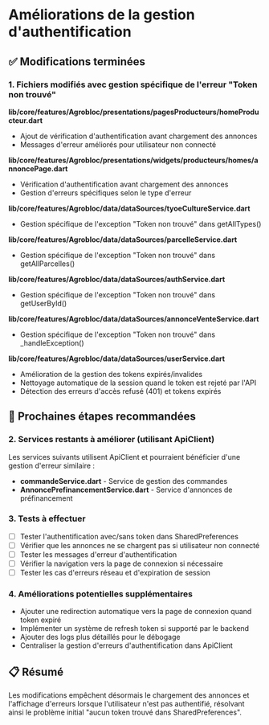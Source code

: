 # Améliorations de la gestion d'authentification

## ✅ Modifications terminées

### 1. Fichiers modifiés avec gestion spécifique de l'erreur "Token non trouvé"

**lib/core/features/Agrobloc/presentations/pagesProducteurs/homeProducteur.dart**
- Ajout de vérification d'authentification avant chargement des annonces
- Messages d'erreur améliorés pour utilisateur non connecté

**lib/core/features/Agrobloc/presentations/widgets/producteurs/homes/annoncePage.dart**
- Vérification d'authentification avant chargement des annonces
- Gestion d'erreurs spécifiques selon le type d'erreur

**lib/core/features/Agrobloc/data/dataSources/tyoeCultureService.dart**
- Gestion spécifique de l'exception "Token non trouvé" dans getAllTypes()

**lib/core/features/Agrobloc/data/dataSources/parcelleService.dart**
- Gestion spécifique de l'exception "Token non trouvé" dans getAllParcelles()

**lib/core/features/Agrobloc/data/dataSources/authService.dart**
- Gestion spécifique de l'exception "Token non trouvé" dans getUserById()

**lib/core/features/Agrobloc/data/dataSources/annonceVenteService.dart**
- Gestion spécifique de l'exception "Token non trouvé" dans _handleException()

**lib/core/features/Agrobloc/data/dataSources/userService.dart**
- Amélioration de la gestion des tokens expirés/invalides
- Nettoyage automatique de la session quand le token est rejeté par l'API
- Détection des erreurs d'accès refusé (401) et tokens expirés

## 🔄 Prochaines étapes recommandées

### 2. Services restants à améliorer (utilisant ApiClient)

Les services suivants utilisent ApiClient et pourraient bénéficier d'une gestion d'erreur similaire :

- **commandeService.dart** - Service de gestion des commandes
- **AnnoncePrefinancementService.dart** - Service d'annonces de préfinancement

### 3. Tests à effectuer

- [ ] Tester l'authentification avec/sans token dans SharedPreferences
- [ ] Vérifier que les annonces ne se chargent pas si utilisateur non connecté
- [ ] Tester les messages d'erreur d'authentification
- [ ] Vérifier la navigation vers la page de connexion si nécessaire
- [ ] Tester les cas d'erreurs réseau et d'expiration de session

### 4. Améliorations potentielles supplémentaires

- Ajouter une redirection automatique vers la page de connexion quand token expiré
- Implémenter un système de refresh token si supporté par le backend
- Ajouter des logs plus détaillés pour le débogage
- Centraliser la gestion d'erreurs d'authentification dans ApiClient

## 📋 Résumé

Les modifications empêchent désormais le chargement des annonces et l'affichage d'erreurs lorsque l'utilisateur n'est pas authentifié, résolvant ainsi le problème initial "aucun token trouvé dans SharedPreferences".
